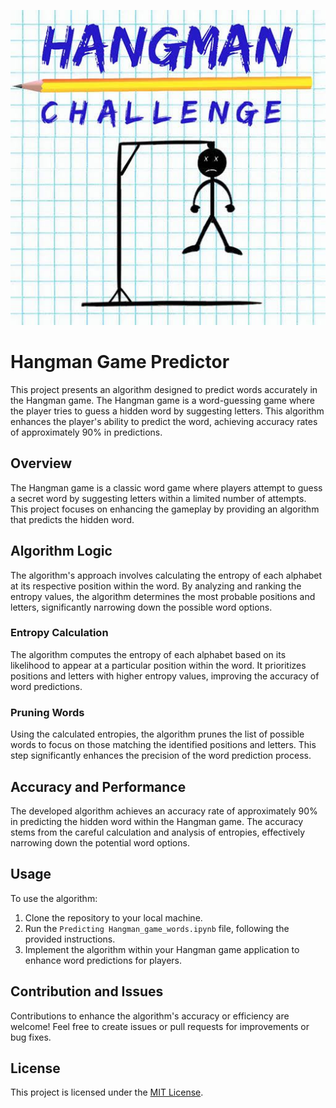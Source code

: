 ![Alt text](152241700-6beb6cd4-62e4-4830-84c3-7b67997bae49.jpeg)

# Hangman Game Predictor

This project presents an algorithm designed to predict words accurately in the Hangman game. The Hangman game is a word-guessing game where the player tries to guess a hidden word by suggesting letters. This algorithm enhances the player's ability to predict the word, achieving accuracy rates of approximately 90% in predictions.

## Overview

The Hangman game is a classic word game where players attempt to guess a secret word by suggesting letters within a limited number of attempts. This project focuses on enhancing the gameplay by providing an algorithm that predicts the hidden word.

## Algorithm Logic

The algorithm's approach involves calculating the entropy of each alphabet at its respective position within the word. By analyzing and ranking the entropy values, the algorithm determines the most probable positions and letters, significantly narrowing down the possible word options.

### Entropy Calculation

The algorithm computes the entropy of each alphabet based on its likelihood to appear at a particular position within the word. It prioritizes positions and letters with higher entropy values, improving the accuracy of word predictions.

### Pruning Words

Using the calculated entropies, the algorithm prunes the list of possible words to focus on those matching the identified positions and letters. This step significantly enhances the precision of the word prediction process.

## Accuracy and Performance

The developed algorithm achieves an accuracy rate of approximately 90% in predicting the hidden word within the Hangman game. The accuracy stems from the careful calculation and analysis of entropies, effectively narrowing down the potential word options.


## Usage

To use the algorithm:
1. Clone the repository to your local machine.
2. Run the `Predicting Hangman_game_words.ipynb` file, following the provided instructions.
3. Implement the algorithm within your Hangman game application to enhance word predictions for players.

## Contribution and Issues

Contributions to enhance the algorithm's accuracy or efficiency are welcome! Feel free to create issues or pull requests for improvements or bug fixes.

## License

This project is licensed under the [MIT License](LICENSE).
